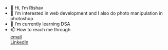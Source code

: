 - 👋 Hi, I’m Rishav
- 👀 I’m interested in web development and I also do photo manipulation in photoshop
- 🌱 I’m currently learning DSA
- 📫 How to reach me through <br>[email](rishavbisht07@gmail.com) <br> [LinkedIn](https://www.linkedin.com/in/rishav-bisht-aa7a921b7/)

<!---
Rishavbisht/Rishavbisht is a ✨ special ✨ repository because its `README.md` (this file) appears on your GitHub profile.
You can click the Preview link to take a look at your changes.
--->
